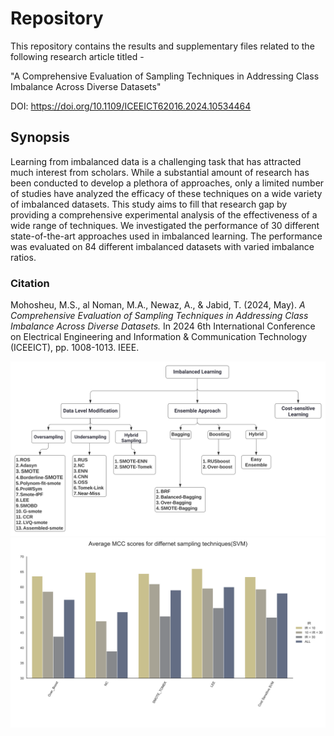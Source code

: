 
# Repository

This repository contains the results and supplementary files related to the following research article titled - 

"A Comprehensive Evaluation of Sampling Techniques in Addressing Class Imbalance Across Diverse Datasets"

DOI: https://doi.org/10.1109/ICEEICT62016.2024.10534464




## Synopsis

Learning from imbalanced data is a challenging task that has attracted much interest from scholars. While a substantial amount of research has been conducted to develop a plethora of approaches, only a limited number of studies have analyzed the efficacy of these techniques on a wide variety of imbalanced datasets. This study aims to fill that research gap by providing a comprehensive experimental analysis of the effectiveness of a wide range of techniques. We investigated the performance of 30 different state-of-the-art approaches used in imbalanced learning. The performance was evaluated on 84 different imbalanced datasets with varied imbalance ratios.


### Citation
Mohosheu, M.S., al Noman, M.A., Newaz, A., & Jabid, T. (2024, May). *A Comprehensive Evaluation of Sampling Techniques in Addressing Class Imbalance Across Diverse Datasets.* In 2024 6th International Conference on Electrical Engineering and Information & Communication Technology (ICEEICT), pp. 1008-1013. IEEE.


![App Screenshot](https://github.com/newaz-aa/Sampling-algorithms-experimental-analysis/blob/main/Figures/Flowchart.svg)
![App Screenshot](https://github.com/newaz-aa/Sampling-algorithms-experimental-analysis/blob/main/Figures/smote_variant_mcc_svm_max_all_cost_included.svg)


